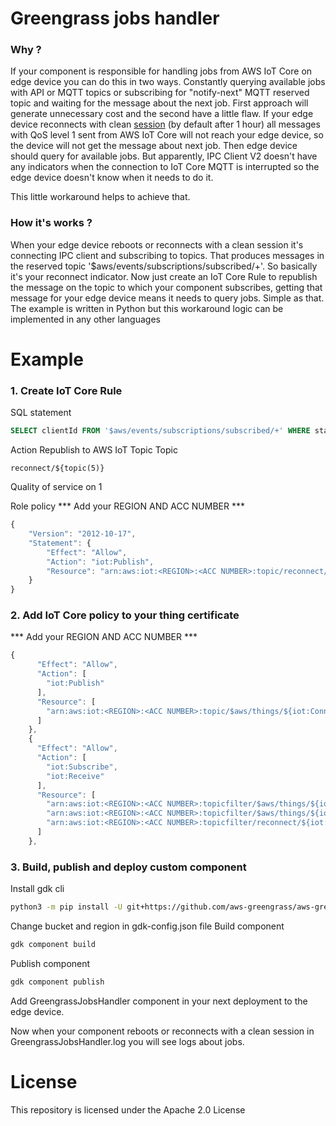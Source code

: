 # Greengrass jobs handler

### Why ?
If your component is responsible for handling jobs from AWS IoT Core on edge device you can do this in two ways. Constantly querying available jobs with API or MQTT topics or subscribing for "notify-next" MQTT reserved topic and waiting for the message about the next job. First approach will generate unnecessary cost and the second have a little flaw. If your edge device reconnects with clean [session](https://docs.aws.amazon.com/iot/latest/developerguide/mqtt.html#mqtt-persistent-sessions) (by default after 1 hour) all messages with QoS level 1 sent from AWS IoT Core will not reach your edge device, so the device will not get the message about next job. Then edge device should query for available jobs. But apparently, IPC Client V2 doesn't have any indicators when the connection to IoT Core MQTT is interrupted so the edge device doesn't know when it needs to do it. 

This little workaround helps to achieve that.

### How it's works ?
When your edge device reboots or reconnects with a clean session it's connecting IPC client and subscribing to topics. That produces messages in the reserved topic  '$aws/events/subscriptions/subscribed/+'. So basically it's your reconnect indicator. Now just create an IoT Core Rule to republish the message on the topic to which your component subscribes, getting that message for your edge device means it needs to query jobs. Simple as that. The example is written in Python but this workaround logic can be implemented in any other languages

# Example

### 1. Create IoT Core Rule

SQL statement 
```SQL
SELECT clientId FROM '$aws/events/subscriptions/subscribed/+' WHERE startswith(get(topics, 0), 'reconnect/')
```
Action 
Republish to AWS IoT Topic 
Topic
```
reconnect/${topic(5)}
```
Quality of service on 1 

Role policy
*** Add your REGION AND ACC NUMBER ***
```javascript
{
    "Version": "2012-10-17",
    "Statement": {
        "Effect": "Allow",
        "Action": "iot:Publish",
        "Resource": "arn:aws:iot:<REGION>:<ACC NUMBER>:topic/reconnect/*"
    }
}
```
### 2. Add IoT Core policy to your thing certificate
*** Add your REGION AND ACC NUMBER ***
```javascript
{
      "Effect": "Allow",
      "Action": [
        "iot:Publish"
      ],
      "Resource": [
        "arn:aws:iot:<REGION>:<ACC NUMBER>:topic/$aws/things/${iot:Connection.Thing.ThingName}/jobs/get",
      ]
    },
    {
      "Effect": "Allow",
      "Action": [
        "iot:Subscribe",
        "iot:Receive"
      ],
      "Resource": [
        "arn:aws:iot:<REGION>:<ACC NUMBER>:topicfilter/$aws/things/${iot:Connection.Thing.ThingName}/jobs/get/accepted",
        "arn:aws:iot:<REGION>:<ACC NUMBER>:topicfilter/$aws/things/${iot:Connection.Thing.ThingName}/jobs/notify-next",
        "arn:aws:iot:<REGION>:<ACC NUMBER>:topicfilter/reconnect/${iot:Connection.Thing.ThingName}"
      ]
    },
```
### 3. Build, publish and deploy custom component 
Install gdk cli
```sh
python3 -m pip install -U git+https://github.com/aws-greengrass/aws-greengrass-gdk-cli.git@v1.3.0
```
Change bucket and region in gdk-config.json file
Build component
```sh
gdk component build
```
Publish component
```sh
gdk component publish
```
Add GreengrassJobsHandler component in your next deployment to the edge device.

Now when your component reboots or reconnects with a clean session in GreengrassJobsHandler.log you will see logs about jobs.
# License

This repository is licensed under the Apache 2.0 License

